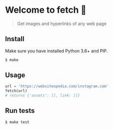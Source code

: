 # Welcome to fetch 👋

> Get images and hyperlinks of any web page

## Install

Make sure you have installed Python 3.6+ and PIP.

```sh
$ make
```

## Usage

```python
url = 'https://websiteopedia.com/instagram.com'
fetch(url)
# returns {'assets': [], link: []}
```

## Run tests

```sh
$ make test
```
